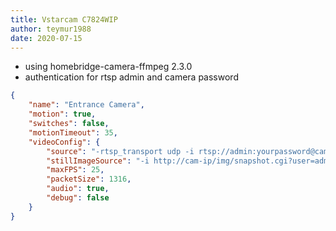 ```yaml
---
title: Vstarcam C7824WIP
author: teymur1988
date: 2020-07-15
---
```

- using homebridge-camera-ffmpeg 2.3.0
- authentication for rtsp admin and camera password

```json
{
	"name": "Entrance Camera",
	"motion": true,
	"switches": false,
	"motionTimeout": 35,
	"videoConfig": {
		"source": "-rtsp_transport udp -i rtsp://admin:yourpassword@cam-ip:10554/udp/av0_0",
		"stillImageSource": "-i http://cam-ip/img/snapshot.cgi?user=admin&pwd=yourpassword&res=0",
		"maxFPS": 25,
		"packetSize": 1316,
		"audio": true,
		"debug": false
	}
}
```
